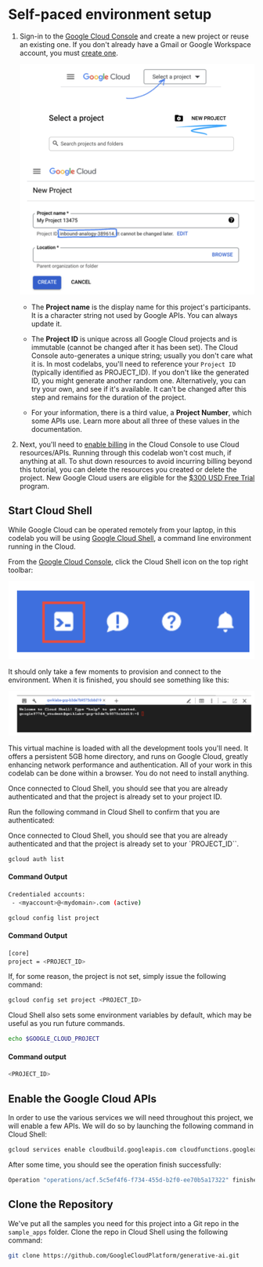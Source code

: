 # Self-paced environment setup

1. Sign-in to the [Google Cloud Console](http://console.cloud.google.com/) and create a new project or reuse an existing one. If you don't already have a Gmail or Google Workspace account, you must [create one](https://accounts.google.com/SignUp).

    ![Select Project](assets/select_project.png "Select Project")

    - The **Project name** is the display name for this project's participants. It is a character string not used by Google APIs. You can always update it.

    - The **Project ID** is unique across all Google Cloud projects and is immutable (cannot be changed after it has been set). The Cloud Console auto-generates a unique string; usually you don't care what it is. In most codelabs, you'll need to reference your `Project ID` (typically identified as PROJECT_ID). If you don't like the generated ID, you might generate another random one. Alternatively, you can try your own, and see if it's available. It can't be changed after this step and remains for the duration of the project.

    - For your information, there is a third value, a **Project Number**, which some APIs use. Learn more about all three of these values in the documentation.

2. Next, you'll need to [enable billing](https://console.cloud.google.com/billing) in the Cloud Console to use Cloud resources/APIs. Running through this codelab won't cost much, if anything at all. To shut down resources to avoid incurring billing beyond this tutorial, you can delete the resources you created or delete the project. New Google Cloud users are eligible for the [$300 USD Free Trial](http://cloud.google.com/freeselec) program.

## Start Cloud Shell

While Google Cloud can be operated remotely from your laptop, in this codelab you will be using [Google Cloud Shell](https://cloud.google.com/cloud-shell/), a command line environment running in the Cloud.

From the [Google Cloud Console](https://console.cloud.google.com/), click the Cloud Shell icon on the top right toolbar:

![Cloud Shell Icon](assets/cloud_shell_icon.png "Cloud Shell Icon")

It should only take a few moments to provision and connect to the environment. When it is finished, you should see something like this:

![Cloud Shell Terminal](assets/cloud_shell_terminal.png "Cloud Shell Terminal")

This virtual machine is loaded with all the development tools you'll need. It offers a persistent 5GB home directory, and runs on Google Cloud, greatly enhancing network performance and authentication. All of your work in this codelab can be done within a browser. You do not need to install anything.

Once connected to Cloud Shell, you should see that you are already authenticated and that the project is already set to your project ID.

Run the following command in Cloud Shell to confirm that you are authenticated:

Once connected to Cloud Shell, you should see that you are already authenticated and that the project is already set to your `PROJECT_ID``.

```bash
gcloud auth list
```

#### Command Output

```bash
Credentialed accounts:
 - <myaccount>@<mydomain>.com (active)
```

```bash
gcloud config list project
```

#### Command Output

```bash
[core]
project = <PROJECT_ID>
```

If, for some reason, the project is not set, simply issue the following command:

```bash
gcloud config set project <PROJECT_ID>
```

Cloud Shell also sets some environment variables by default, which may be useful as you run future commands.

```bash
echo $GOOGLE_CLOUD_PROJECT
```

#### Command output

```bash
<PROJECT_ID>
```

## Enable the Google Cloud APIs

In order to use the various services we will need throughout this project, we will enable a few APIs. We will do so by launching the following command in Cloud Shell:

```bash
gcloud services enable cloudbuild.googleapis.com cloudfunctions.googleapis.com run.googleapis.com logging.googleapis.com storage-component.googleapis.com aiplatform.googleapis.com
```
After some time, you should see the operation finish successfully:

```bash
Operation "operations/acf.5c5ef4f6-f734-455d-b2f0-ee70b5a17322" finished successfully.
```

## Clone the Repository

We've put all the samples you need for this project into a Git repo in the `sample_apps` folder. Clone the repo in Cloud Shell using the following command:

```bash
git clone https://github.com/GoogleCloudPlatform/generative-ai.git
```

